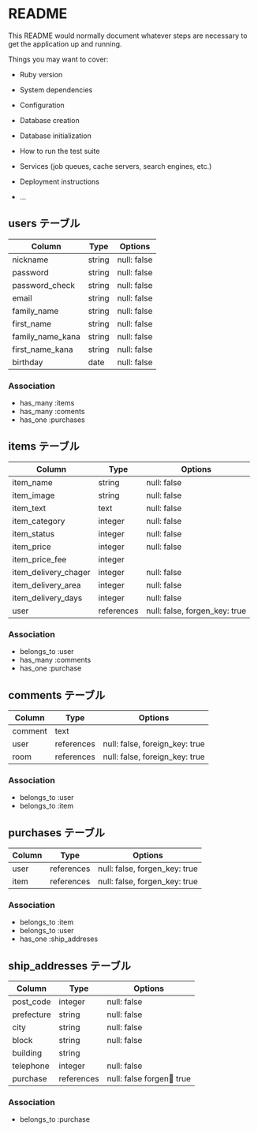 # README

This README would normally document whatever steps are necessary to get the
application up and running.

Things you may want to cover:

* Ruby version

* System dependencies

* Configuration

* Database creation

* Database initialization

* How to run the test suite

* Services (job queues, cache servers, search engines, etc.)

* Deployment instructions

* ...

## users テーブル

| Column           | Type   | Options     |
| ---------------- | ------ | ----------- |
| nickname         | string | null: false |
| password         | string | null: false |
| password_check   | string | null: false |
| email            | string | null: false |
| family_name      | string | null: false |
| first_name       | string | null: false |
| family_name_kana | string | null: false |
| first_name_kana  | string | null: false |
| birthday         | date   | null: false |

### Association

- has_many :items
- has_many :coments
- has_one  :purchases

## items テーブル

| Column               | Type       | Options                       |
| -------------------- | ---------- | ----------------------------- |
| item_name            | string     | null: false                   |
| item_image           | string     | null: false                   |
| item_text            | text       | null: false                   |
| item_category        | integer    | null: false                   |
| item_status          | integer    | null: false                   |
| item_price           | integer    | null: false                   |
| item_price_fee       | integer    |                               |
| item_delivery_chager | integer    | null: false                   |
| item_delivery_area   | integer    | null: false                   |
| item_delivery_days   | integer    | null: false                   |
| user                 | references | null: false, forgen_key: true |

### Association

- belongs_to :user
- has_many :comments
- has_one :purchase

## comments テーブル

| Column  | Type       | Options                        |
| ------- | ---------- | ------------------------------ |
| comment | text       |                                |
| user    | references | null: false, foreign_key: true |
| room    | references | null: false, foreign_key: true |

### Association

- belongs_to :user
- belongs_to :item

## purchases テーブル

| Column | Type       | Options                       |
| ------ | ---------- | ----------------------------- |
| user   | references | null: false, forgen_key: true |
| item   | references | null: false, forgen_key: true |
<!-- referenseで作るかどうかを検討 -->

### Association

- belongs_to :item
- belongs_to :user
- has_one :ship_addreses

## ship_addresses テーブル

| Column     | Type       | Options                      |
| ---------- | ---------- | ---------------------------- |
| post_code  | integer    | null: false                  |
| prefecture | string     | null: false                  |
| city       | string     | null: false                  |
| block      | string     | null: false                  |
| building   | string     |                              |
| telephone  | integer    | null: false                  |
| purchase   | references | null: false forgen:key: true |


### Association

- belongs_to :purchase